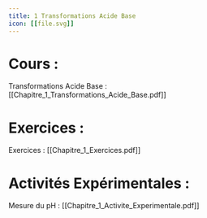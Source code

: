 ```yaml
---
title: 1 Transformations Acide Base
icon: [[file.svg]]
---
```

# Cours :
Transformations Acide Base : [[Chapitre_1_Transformations_Acide_Base.pdf]]

# Exercices :
Exercices : [[Chapitre_1_Exercices.pdf]]

# Activités Expérimentales :
Mesure du pH : [[Chapitre_1_Activite_Experimentale.pdf]]